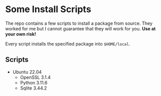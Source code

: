 # Some Install Scripts

The repo contains a few scripts to install a package from source.
They worked for me but I cannot guarantee that they will work for you.
**Use at your own risk!**

Every script installs the specified package into `$HOME/local`.

## Scripts

<ul>
    <li> Ubuntu 22.04
    <ul>
        <li> OpenSSL 3.1.4
        <li> Python 3.11.6
        <li> Sqlite 3.44.2
    </ul>
</ul>